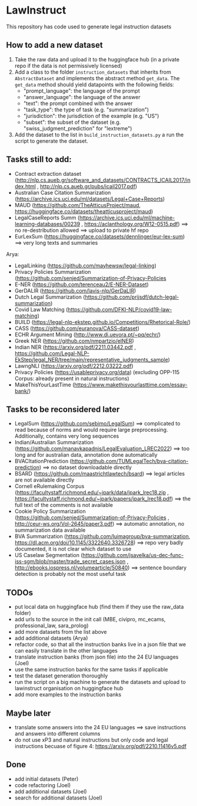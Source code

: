 # LawInstruct

This repository has code used to generate legal instruction datasets

## How to add a new dataset

1. Take the raw data and upload it to the huggingface hub (in a private repo if the data is not permissively licensed)
2. Add a class to the folder `instruction_datasets` that inherits from `AbstractDataset` and implements the abstract
   method `get_data`. The `get_data` method should yield datapoints with the following fields:
    - "prompt_language": the language of the prompt
    - "answer_language": the language of the answer
    - "text": the prompt combined with the answer
    - "task_type": the type of task (e.g. "summarization")
    - "jurisdiction": the jurisdiction of the example (e.g. "US")
    - "subset": the subset of the dataset (e.g. "swiss_judgment_prediction" for "lextreme")
3. Add the dataset to the list in `build_instruction_datasets.py` a run the script to generate the dataset.

## Tasks still to add:

- Contract extraction dataset (http://nlp.cs.aueb.gr/software_and_datasets/CONTRACTS_ICAIL2017/index.html
  , http://nlp.cs.aueb.gr/pubs/icail2017.pdf)
- Australian Case Citation Summarization (https://archive.ics.uci.edu/ml/datasets/Legal+Case+Reports)
- MAUD (https://github.com/TheAtticusProject/maud, https://huggingface.co/datasets/theatticusproject/maud)
- LegalCaseReports Summ (https://archive.ics.uci.edu/ml/machine-learning-databases/00239
  , https://aclanthology.org/W12-0515.pdf) ==> no re-destribution allowed ==> upload to private hf repo
- EurLexSum (https://huggingface.co/datasets/dennlinger/eur-lex-sum) ==> very long texts and summaries

Arya:

- LegalLinking (https://github.com/mayhewsw/legal-linking)
- Privacy Policies Summarization (https://github.com/senjed/Summarization-of-Privacy-Policies
- E-NER (https://github.com/terenceau2/E-NER-Dataset)
- GerDALIR (https://github.com/lavis-nlp/GerDaLIR)
- Dutch Legal Summarization (https://github.com/prijsdf/dutch-legal-summarization)
- Covid Law Matching (https://github.com/DFKI-NLP/covid19-law-matching)
- BUILD (https://legal-nlp-ekstep.github.io/Competitions/Rhetorical-Role/)
- CASS (https://github.com/euranova/CASS-dataset)
- ECHR Argument Mining (http://www.di.uevora.pt/~pq/echr/)
- Greek NER (https://github.com/nmpartzio/elNER)
- Indian NER (https://arxiv.org/pdf/2211.03442.pdf
  , https://github.com/Legal-NLP-EkStep/legal_NER/tree/main/representative_judgments_sample)
- LawngNLI (https://arxiv.org/pdf/2212.03222.pdf)
- Privacy Policies (https://usableprivacy.org/data) (excluding OPP-115 Corpus: already present in natural instructions)
- MakeThisYourLastTime (https://www.makethisyourlasttime.com/essay-bank/)

## Tasks to be reconsidered later

- LegalSum (https://github.com/sebimo/LegalSum) ==> complicated to read because of norms and would require large
  preprocessing. Additionally, contains very long sequences
- Indian/Australian Summarization (https://github.com/manavkapadnis/LegalEvaluation_LREC2022) ==> too long and for
  australian data, annotation done automatically
- BVACItationPrediction (https://github.com/TUMLegalTech/bva-citation-prediction) ==> no dataset downloadable directly
- BSARD (https://github.com/maastrichtlawtech/bsard) ==> legal articles are not available directly
- Cornell eRulemaking Corpus (https://facultystaff.richmond.edu/~jpark/data/jpark_lrec18.zip
  , https://facultystaff.richmond.edu/~jpark/papers/jpark_lrec18.pdf) ==> the full text of the comments is not available
- Cookie Policy Summarization (https://github.com/senjed/Summarization-of-Privacy-Policies
  , http://ceur-ws.org/Vol-2645/paper3.pdf) ==> automatic annotation, no summarization data available
- BVA Summarization (https://github.com/luimagroup/bva-summarization, https://dl.acm.org/doi/10.1145/3322640.3326728) ==> repo very badly documented, it is not clear which dataset to use
- US Caselaw Segmentation (https://github.com/jsavelka/us-dec-func-iss-sgm/blob/master/trade_secret_cases.json
  , http://ebooks.iospress.nl/volumearticle/50840) ==> sentence boundary detection is probably not the most useful task

## TODOs

- put local data on huggingface hub (find them if they use the raw_data folder)
- add urls to the source in the init call (MBE, civipro, mc_ecams, professional_law, sara_prolog)
- add more datasets from the list above
- add additional datasets (Arya)
- refactor code, so that all the instruction banks live in a json file that we can easily translate in the other
  languages
- translate instruction banks (from json file) into the 24 EU languages (Joel)
- use the same instruction banks for the same tasks if applicable
- test the dataset generation thoroughly
- run the script on a big machine to generate the datasets and upload to lawinstruct organisation on huggingface hub
- add more examples to the instruction banks

## Maybe later

- translate some answers into the 24 EU languages ==> save instructions and answers into different columns
- do not use xP3 and natural instructions but only code and legal instructions becuase of figure
  4: https://arxiv.org/pdf/2210.11416v5.pdf

## Done

- add initial datasets (Peter)
- code refactoring (Joel)
- add additional datasets (Joel)
- search for additional datasets (Joel)